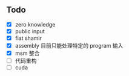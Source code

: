 ## Todo

- [x] zero knowledge
- [x] public input
- [x] fiat shamir
- [x] assembly 目前只能处理特定的 program 输入
- [x] msm 整合
- [ ] 代码重构
- [ ] cuda
